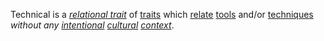 Technical is a *[relational trait](https://github.com/gcassel/Modular-Organization-Terminology/blob/master/compound-terms/relational-trait.md)* of [traits](https://github.com/gcassel/Modular-Organization-Terminology/blob/master/terms/trait.md) which [relate](https://github.com/gcassel/Modular-Organization-Terminology/blob/master/terms/relationship.md) [tools](https://github.com/gcassel/Modular-Organization-Terminology/blob/master/terms/tool.md) and/or [techniques](https://github.com/gcassel/Modular-Organization-Terminology/blob/master/terms/technique.md) *without any [intentional](https://github.com/gcassel/Modular-Organization-Terminology/blob/master/terms/intention.md) [cultural](https://github.com/gcassel/Modular-Organization-Terminology/blob/master/terms/culture.md) [context](https://github.com/gcassel/Modular-Organization-Terminology/blob/master/terms/context.md)*.
